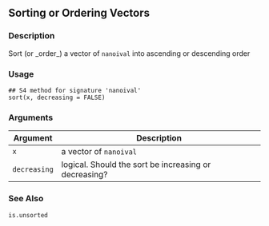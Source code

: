 ## Sorting or Ordering Vectors

### Description

Sort (or \_order\_) a vector of `nanoival` into ascending or descending
order

### Usage

    ## S4 method for signature 'nanoival'
    sort(x, decreasing = FALSE)

### Arguments

| Argument     | Description                                           |
| ------------ | ----------------------------------------------------- |
| `x`          | a vector of `nanoival`                                |
| `decreasing` | logical. Should the sort be increasing or decreasing? |

### See Also

`is.unsorted`

